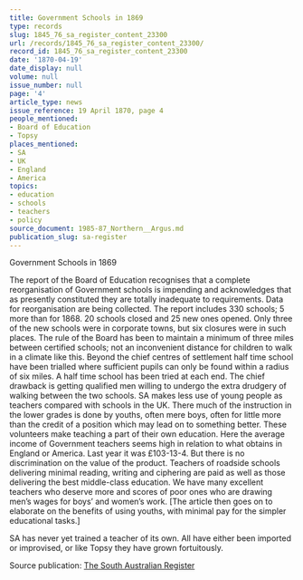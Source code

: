 ```yaml
---
title: Government Schools in 1869
type: records
slug: 1845_76_sa_register_content_23300
url: /records/1845_76_sa_register_content_23300/
record_id: 1845_76_sa_register_content_23300
date: '1870-04-19'
date_display: null
volume: null
issue_number: null
page: '4'
article_type: news
issue_reference: 19 April 1870, page 4
people_mentioned:
- Board of Education
- Topsy
places_mentioned:
- SA
- UK
- England
- America
topics:
- education
- schools
- teachers
- policy
source_document: 1985-87_Northern__Argus.md
publication_slug: sa-register
---
```


Government Schools in 1869

The report of the Board of Education recognises that a complete reorganisation of Government schools is impending and acknowledges that as presently constituted they are totally inadequate to requirements.  Data for reorganisation are being collected.  The report includes 330 schools; 5 more than for 1868.  20 schools closed and 25 new ones opened.  Only three of the new schools were in corporate towns, but six closures were in such places.  The rule of the Board has been to maintain a minimum of three miles between certified schools; not an inconvenient distance for children to walk in a climate like this.  Beyond the chief centres of settlement half time school have been trialled where sufficient pupils can only be found within a radius of six miles.  A half time school has been tried at each end.  The chief drawback is getting qualified men willing to undergo the extra drudgery of walking between the two schools.  SA makes less use of young people as teachers compared with schools in the UK.  There much of the instruction in the lower grades is done by youths, often mere boys, often for little more than the credit of a position which may lead on to something better.  These volunteers make teaching a part of their own education.  Here the average income of Government teachers seems high in relation to what obtains in England or America.  Last year it was £103-13-4.  But there is no discrimination on the value of the product.  Teachers of roadside schools delivering minimal reading, writing and ciphering are paid as well as those delivering the best middle-class education.  We have many excellent teachers who deserve more and scores of poor ones who are drawing men’s wages for boys’ and women’s work.  [The article then goes on to elaborate on the benefits of using youths, with minimal pay for the simpler educational tasks.]

SA has never yet trained a teacher of its own.  All have either been imported or improvised, or like Topsy they have grown fortuitously.

Source publication: [The South Australian Register](/publications/sa-register/)
